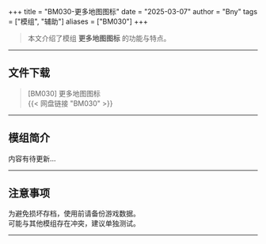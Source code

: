 +++
title = "BM030-更多地图图标"
date = "2025-03-07"
author = "Bny"
tags = ["模组", "辅助"]
aliases = ["BM030"]
+++

> 本文介绍了模组 **更多地图图标** 的功能与特点。

---

## 文件下载

> [BM030] 更多地图图标  
{{< 网盘链接 "BM030" >}}  

---

## 模组简介

>  
内容有待更新...  

---

## 注意事项

>  
为避免损坏存档，使用前请备份游戏数据。  
可能与其他模组存在冲突，建议单独测试。  

---


